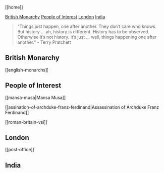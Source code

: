 [[home]]

[British Monarchy](#british-monarchy)
[People of Interest](#people-of-interest)
[London](#london)
[India](#india)

> "Things just happen, one after another. They don’t care who knows. But history … ah, history is different. History has to be observed. Otherwise it’s not history. It’s just … well, things happening one after another." - Terry Pratchett

## British Monarchy

[[english-monarchs]]

## People of Interest

[[mansa-musa|Mansa Musa]]

[[assination-of-archduke-franz-ferdinand|Assassination of Archduke Franz Ferdinand]]

[[roman-britain-vsi]]

## London

[[post-office]]

## India
